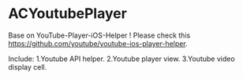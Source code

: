# ACYoutubePlayer

Base on YouTube-Player-iOS-Helper !
Please check this https://github.com/youtube/youtube-ios-player-helper.

Include:
1.Youtube API helper.
2.Youtube player view.
3.Youtube video display cell.

